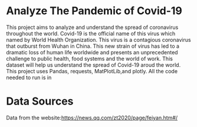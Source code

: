 # Analyze The Pandemic of Covid-19
This project aims to analyze and understand the spread of coronavirus throughout the world. Covid-19 is the official name of this virus which named by World Health Organization.
This virus is a contagious coronavirus that outburst from Wuhan in China. This new strain of virus has led to a dramatic loss of human life worldwide and presents an unprecedented challenge to public health, food systems and the world of work. This dataset will help us understand the spread of Covid-19 aroud the world.
This project uses Pandas, requests, MatPlotLib,and plotly. All the code needed to run is in
# Data Sources
Data from the website:https://news.qq.com/zt2020/page/feiyan.htm#/
